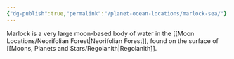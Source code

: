 ```yaml
---
{"dg-publish":true,"permalink":"/planet-ocean-locations/marlock-sea/"}
---
```


Marlock is a very large moon-based body of water in the [[Moon Locations/Neorifolian Forest\|Neorifolian Forest]], found on the surface of [[Moons, Planets and Stars/Regolanith\|Regolanith]].